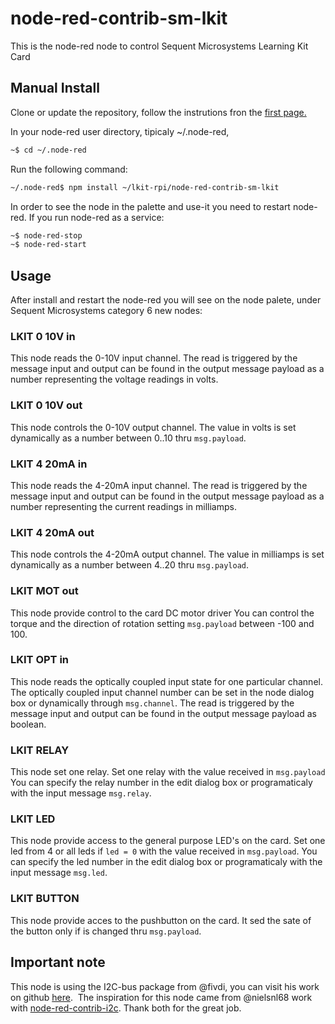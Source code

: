 # node-red-contrib-sm-lkit

This is the node-red node to control Sequent Microsystems Learning Kit Card

## Manual Install

Clone or update the repository, follow the instrutions fron the [first page.](https://github.com/SequentMicrosystems/lkit-rpi)

In your node-red user directory, tipicaly ~/.node-red,

```bash
~$ cd ~/.node-red
```

Run the following command:

```bash
~/.node-red$ npm install ~/lkit-rpi/node-red-contrib-sm-lkit
```

In order to see the node in the palette and use-it you need to restart node-red. If you run node-red as a service:
 ```bash
 ~$ node-red-stop
 ~$ node-red-start
 ```

## Usage

After install and restart the node-red you will see on the node palete, under Sequent Microsystems category 6 new nodes:

### LKIT 0 10V in

This node reads the 0-10V input channel.
The read is triggered by the message input and output can be found in the output message payload as a number representing the voltage readings in volts.

### LKIT 0 10V out

This node controls the 0-10V output channel.
The value in volts is set dynamically as a number between 0..10 thru ```msg.payload```.

### LKIT 4 20mA in

This node reads the 4-20mA input channel. 
The read is triggered by the message input and output can be found in the output message payload as a number representing the current readings in milliamps.

### LKIT 4 20mA out

This node controls the 4-20mA output channel.
The value in milliamps is set dynamically as a number between 4..20 thru ```msg.payload```.

### LKIT MOT out

This node provide control to the card DC motor driver
You can control the torque and the direction of rotation setting ```msg.payload``` between -100 and 100.

### LKIT OPT in

This node reads the optically coupled input state for one particular channel.
The optically coupled input channel number can be set in the node dialog box or dynamically through ```msg.channel```.
The read is triggered by the message input and output can be found in the output message payload as boolean.

### LKIT RELAY

This node set one relay.
Set one relay with the value received in ```msg.payload```
You can specify the relay number in the edit dialog box or programaticaly with the input message ```msg.relay```.

### LKIT LED

This node provide access to the general purpose LED's on the card.
Set one led from 4 or all leds if ```led = 0``` with the value received in ```msg.payload```.
You can specify the led number in the edit dialog box or programaticaly with the input message ```msg.led```.

### LKIT BUTTON

This node provide acces to the pushbutton on the card.
It sed the sate of the button only if is changed thru ```msg.payload```.

## Important note

This node is using the I2C-bus package from @fivdi, you can visit his work on github [here](https://github.com/fivdi/i2c-bus). 
The inspiration for this node came from @nielsnl68 work with [node-red-contrib-i2c](https://github.com/nielsnl68/node-red-contrib-i2c).
Thank both for the great job.
